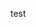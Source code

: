 































































































test





